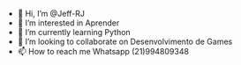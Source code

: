 - 👋 Hi, I’m @Jeff-RJ
- 👀 I’m interested in Aprender
- 🌱 I’m currently learning Python
- 💞️ I’m looking to collaborate on Desenvolvimento de Games
- 📫 How to reach me Whatsapp (21)994809348

<!---
Jeff-RJ/Jeff-RJ is a ✨ special ✨ repository because its `README.md` (this file) appears on your GitHub profile.
You can click the Preview link to take a look at your changes.
--->
